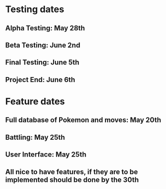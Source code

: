 # Testing dates
## Alpha Testing: May 28th
## Beta Testing: June 2nd
## Final Testing: June 5th
## Project End: June 6th

# Feature dates
## Full database of Pokemon and moves: May 20th
## Battling: May 25th
## User Interface: May 25th
## All nice to have features, if they are to be implemented should be done by the 30th


